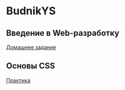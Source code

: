 # BudnikYS

 ## Введение в Web-разработку
 [Домашнее задание](https://jsfiddle.net/Yana8/8ah7t1Lo/139/)

 ## Основы CSS
 [Практика](https://jsfiddle.net/Yana8/n6ymsbq3/113/)
